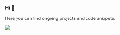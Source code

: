 ### Hi 👋
Here you can find ongoing projects and code snippets.

<img align="center" src="https://github-readme-stats.vercel.app/api/github-readme-stats/?username=safkmoem3f&theme=vue>" />
